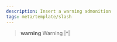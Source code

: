 ```yaml
---
description: Insert a warning admonition
tags: meta/template/slash
---
```

> **warning** Warning
> |^|